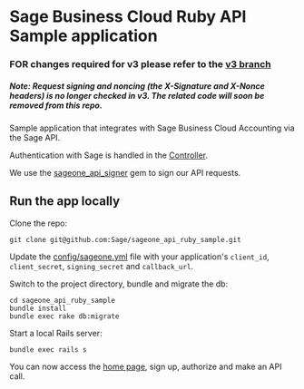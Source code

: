 # Sage Business Cloud Ruby API Sample application

### FOR changes required for v3 please refer to the [v3 branch](https://github.com/Sage/sageone_api_ruby_sample/tree/v3)

##### Note: Request signing and noncing (the X-Signature and X-Nonce headers) is no longer checked in v3. The related code will soon be removed from this repo.

Sample application that integrates with Sage Business Cloud Accounting via the Sage API.

Authentication with Sage is handled in the [Controller](app/controllers/sage_one_controller.rb).

We use the [sageone_api_signer](https://github.com/Sage/sageone_api_signer) gem to sign our API requests.

## Run the app locally

Clone the repo:

`git clone git@github.com:Sage/sageone_api_ruby_sample.git`

Update the [config/sageone.yml](config/sageone.yml) file with your application's `client_id`, `client_secret`, `signing_secret` and `callback_url`.

Switch to the project directory, bundle and migrate the db:

```
cd sageone_api_ruby_sample
bundle install
bundle exec rake db:migrate
```

Start a local Rails server:

```
bundle exec rails s
```

You can now access the [home page](http://localhost:3000/), sign up, authorize and make an API call.
